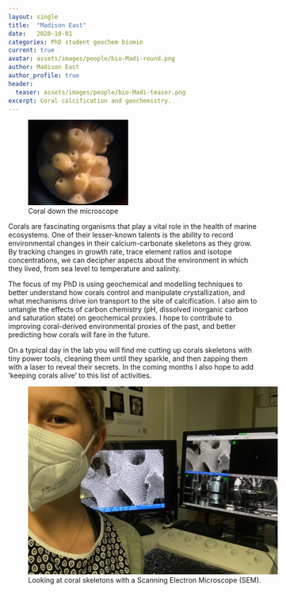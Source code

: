 ```yaml
---
layout: single
title:  "Madison East"
date:   2020-10-01
categories: PhD student geochem biomin
current: true
avatar: assets/images/people/bio-Madi-round.png
author: Madison East
author_profile: true
header:
  teaser: assets/images/people/bio-Madi-teaser.png
excerpt: Coral calcification and geochemistry.
---
```


<figure style="width: 40%" class="align-right">
  <!-- <img src="{{ site.url }}{{ site.baseurl }}/assets/images/bio-Madi-coral.png" alt="Coral close-up"> -->
  <img src="/assets/images/people/bio-Madi-coral.png" alt="Coral close-up">
  <figcaption>Coral down the microscope</figcaption>
</figure> 

Corals are fascinating organisms that play a vital role in the health of marine ecosystems. One of their lesser-known talents is the ability to record environmental changes in their calcium-carbonate skeletons as they grow.  By tracking changes in growth rate, trace element ratios and isotope concentrations, we can decipher aspects about the environment in which they lived, from sea level to temperature and salinity. 

The focus of my PhD is using geochemical and modelling techniques to better understand how corals control and manipulate crystallization, and what mechanisms drive ion transport to the site of calcification. I also aim to untangle the effects of carbon chemistry (pH, dissolved inorganic carbon and saturation state) on geochemical proxies. I hope to contribute to improving coral-derived environmental proxies of the past, and better predicting how corals will fare in the future.

On a typical day in the lab you will find me cutting up corals skeletons with tiny power tools, cleaning them until they sparkle, and then zapping them with a laser to reveal their secrets. In the coming months I also hope to add ‘keeping corals alive’ to this list of activities.

<figure style="width: 100%" class="align-center">
  <!-- <img src="{{ site.url }}{{ site.baseurl }}/assets/images/bio-Madi-coral.png" alt="Coral close-up"> -->
  <img src="/assets/images/people/bio-Madi-SEM.jpg" alt="Coral close-up">
  <figcaption>Looking at coral skeletons with a Scanning Electron Microscope (SEM).</figcaption>
</figure> 
